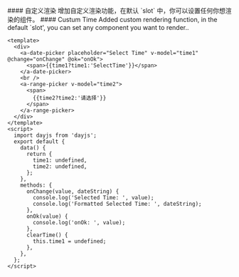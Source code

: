 <cn>
#### 自定义渲染
增加自定义渲染功能，在默认 `slot` 中，你可以设置任何你想渲染的组件。
</cn>

<us>
#### Custum Time
Added custom rendering function, in the default `slot', you can set any component you want to render..
</us>

```tpl
<template>
  <div>
    <a-date-picker placeholder="Select Time" v-model="time1" @change="onChange" @ok="onOk">
      <span>{{time1?time1:'SelectTime'}}</span>
    </a-date-picker>
    <br />
    <a-range-picker v-model="time2">
      <span>
        {{time2?time2:'请选择'}}
      </span>
    </a-range-picker>
  </div>
</template>
<script>
  import dayjs from 'dayjs';
  export default {
    data() {
      return {
        time1: undefined,
        time2: undefined,
      };
    },
    methods: {
      onChange(value, dateString) {
        console.log('Selected Time: ', value);
        console.log('Formatted Selected Time: ', dateString);
      },
      onOk(value) {
        console.log('onOk: ', value);
      },
      clearTime() {
        this.time1 = undefined;
      },
    },
  };
</script>
```
